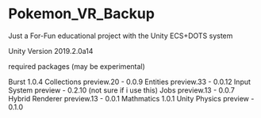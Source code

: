 # Pokemon_VR_Backup
Just a For-Fun educational project with the Unity ECS+DOTS system

Unity Version 2019.2.0a14

required packages (may be experimental)

Burst 1.0.4
Collections preview.20 - 0.0.9
Entities preview.33 - 0.0.12
Input System preview - 0.2.10   (not sure if i use this)
Jobs preview.13 - 0.0.7
Hybrid Renderer preview.13 - 0.0.1
Mathmatics 1.0.1
Unity Physics preview - 0.1.0

<insert more info here>
